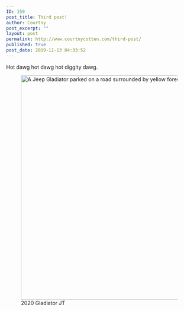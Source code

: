 ```yaml
---
ID: 159
post_title: Third post!
author: Courtny
post_excerpt: ""
layout: post
permalink: http://www.courtnycotten.com/third-post/
published: true
post_date: 2019-11-13 04:33:52
---
```

<!-- wp:paragraph -->
<p>Hot dawg hot dawg hot diggity dawg.</p>
<!-- /wp:paragraph -->

<!-- wp:image {"id":162,"width":606,"height":606,"sizeSlug":"large"} -->
<figure class="wp-block-image size-large is-resized"><img src="http://www.courtnycotten.com/wp-content/uploads/2019/11/71223199_693605311050147_7103827200074445624_n-1024x1024.jpg" alt="A Jeep Gladiator parked on a road surrounded by yellow forestry." class="wp-image-162" width="606" height="606"/><figcaption>2020 Gladiator JT</figcaption></figure>
<!-- /wp:image -->